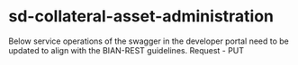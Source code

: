 # sd-collateral-asset-administration

Below service operations of the swagger in the developer portal need to be updated to align with the BIAN-REST guidelines. 
Request - PUT 